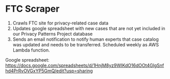 # FTC Scraper
1. Crawls FTC site for privacy-related case data 
2. Updates google spreadsheet with new cases that are not yet included in our Privacy Patterns Project database 
3. Sends an email notification to notify human experts that case catalog was updated and needs to be transferred. Scheduled weekly as AWS Lambda function. 

Google spreadsheet: https://docs.google.com/spreadsheets/d/1HnjM8yz9WIKdO16dOOt4GlgSnfhd4PrRvOVGxYP5GmQ/edit?usp=sharing
